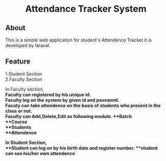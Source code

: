 <h1 align="center">Attendance Tracker System</h1>

## About

This is a simple web application for student's Attendence Tracker.It is developed by laravel.

## Feature 
1.Student Section <br>
2.Faculty Section <br>

In Faculty section,</br>
   <b><b>Faculty can registered by his unique id.</br>
   Faculty log on the system by given id and password.</br>
   Facuty can take attendence on the basis of students who present in the class or not.</br>
   Faculty can Add,Delete,Edit as following module.
      **Batch</br>
      **Course </br>
      **Students </br>
      **Attendence </br>
      
 In Student Section, </br>
  **Student can log on by his birth date and register number. 
  **student can see his/her own attendence
